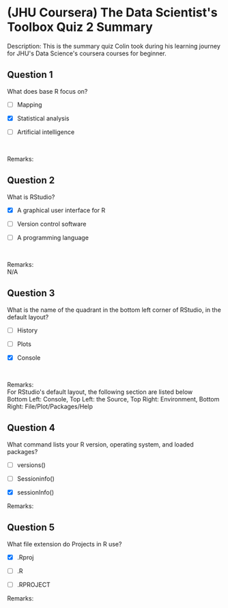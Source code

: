 # (JHU Coursera) The Data Scientist's Toolbox Quiz 2 Summary

Description: This is the summary quiz Colin took during his learning journey for JHU's Data Science's coursera courses for beginner.

Question 1
----------
What does base R focus on?

- [ ] Mapping

- [x] Statistical analysis

- [ ] Artificial intelligence
</br>

Remarks: </br>

Question 2
----------
What is RStudio?

- [x] A graphical user interface for R

- [ ] Version control software

- [ ] A programming language
</br>

Remarks: </br>
N/A

Question 3
----------
What is the name of the quadrant in the bottom left corner of RStudio, in the default layout?

- [ ] History

- [ ] Plots

- [x] Console
</br>

Remarks: </br>
For RStudio's default layout, the following section are listed below </br>
Bottom Left: Console, Top Left: the Source, Top Right: Environment, Bottom Right: File/Plot/Packages/Help


Question 4
----------
What command lists your R version, operating system, and loaded packages?

- [ ] versions()

- [ ] Sessioninfo()

- [x] sessionInfo()

Remarks: </br>

Question 5
----------
What file extension do Projects in R use?

- [x] .Rproj

- [ ] .R

- [ ] .RPROJECT

Remarks: </br>
